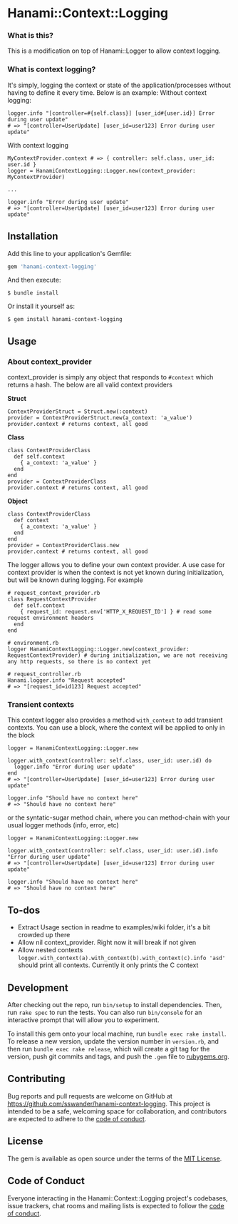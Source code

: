 # Hanami::Context::Logging

### What is this?
This is a modification on top of Hanami::Logger to allow context logging.

### What is context logging?
It's simply, logging the context or state of the application/processes without having to define it every time. Below is an example:
Without context logging:
```
logger.info "[controller=#{self.class}] [user_id#{user.id}] Error during user update"
# => "[controller=UserUpdate] [user_id=user123] Error during user update"
```

With context logging
```
MyContextProvider.context # => { controller: self.class, user_id: user.id }
logger = HanamiContextLogging::Logger.new(context_provider: MyContextProvider)

...

logger.info "Error during user update"
# => "[controller=UserUpdate] [user_id=user123] Error during user update"
```

## Installation

Add this line to your application's Gemfile:

```ruby
gem 'hanami-context-logging'
```

And then execute:

    $ bundle install

Or install it yourself as:

    $ gem install hanami-context-logging

## Usage

### About context_provider
context_provider is simply any object that responds to `#context` which returns a hash. The below are all valid context providers

**Struct**
```
ContextProviderStruct = Struct.new(:context)
provider = ContextProviderStruct.new(a_context: 'a_value')
provider.context # returns context, all good
```

**Class**
```
class ContextProviderClass
  def self.context
    { a_context: 'a_value' }
  end
end
provider = ContextProviderClass
provider.context # returns context, all good
```

**Object**
```
class ContextProviderClass
  def context
    { a_context: 'a_value' }
  end
end
provider = ContextProviderClass.new
provider.context # returns context, all good
```

The logger allows you to define your own context provider. A use case for context provider is when the context is not yet known during initialization, but will be known during logging. For example
```
# request_context_provider.rb
class RequestContextProvider
  def self.context
    { request_id: request.env['HTTP_X_REQUEST_ID'] } # read some request environment headers
  end
end

# environment.rb
logger HanamiContextLogging::Logger.new(context_provider: RequestContextProvider) # during initialization, we are not receiving any http requests, so there is no context yet

# request_controller.rb
Hanami.logger.info "Request accepted"
# => "[request_id=id123] Request accepted"
```

### Transient contexts

This context logger also provides a method `with_context` to add transient contexts. You can use a block, where the context will be applied to only in the block
```
logger = HanamiContextLogging::Logger.new

logger.with_context(controller: self.class, user_id: user.id) do
  logger.info "Error during user update"
end
# => "[controller=UserUpdate] [user_id=user123] Error during user update"

logger.info "Should have no context here"
# => "Should have no context here"
```

or the syntatic-sugar method chain, where you can method-chain with your usual logger methods (info, error, etc)
```
logger = HanamiContextLogging::Logger.new

logger.with_context(controller: self.class, user_id: user.id).info "Error during user update"
# => "[controller=UserUpdate] [user_id=user123] Error during user update"

logger.info "Should have no context here"
# => "Should have no context here"
```

## To-dos
- Extract Usage section in readme to examples/wiki folder, it's a bit crowded up there
- Allow nil context_provider. Right now it will break if not given
- Allow nested contexts `logger.with_context(a).with_context(b).with_context(c).info 'asd'` should print all contexts. Currently it only prints the C context

## Development

After checking out the repo, run `bin/setup` to install dependencies. Then, run `rake spec` to run the tests. You can also run `bin/console` for an interactive prompt that will allow you to experiment.

To install this gem onto your local machine, run `bundle exec rake install`. To release a new version, update the version number in `version.rb`, and then run `bundle exec rake release`, which will create a git tag for the version, push git commits and tags, and push the `.gem` file to [rubygems.org](https://rubygems.org).

## Contributing

Bug reports and pull requests are welcome on GitHub at https://github.com/sswander/hanami-context-logging. This project is intended to be a safe, welcoming space for collaboration, and contributors are expected to adhere to the [code of conduct](https://github.com/sswander/hanami-context-logging/blob/master/CODE_OF_CONDUCT.md).


## License

The gem is available as open source under the terms of the [MIT License](https://opensource.org/licenses/MIT).

## Code of Conduct

Everyone interacting in the Hanami::Context::Logging project's codebases, issue trackers, chat rooms and mailing lists is expected to follow the [code of conduct](https://github.com/sswander/hanami-context-logging/blob/master/CODE_OF_CONDUCT.md).
